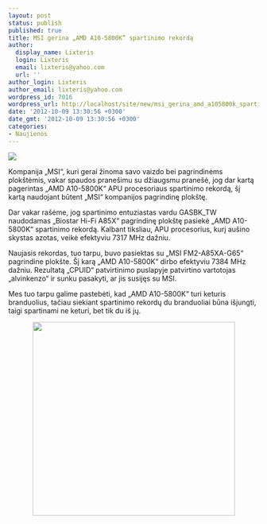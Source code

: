 ```yaml
---
layout: post
status: publish
published: true
title: MSI gerina „AMD A10-5800K” spartinimo rekordą
author:
  display_name: Lixteris
  login: Lixteris
  email: lixteris@yahoo.com
  url: ''
author_login: Lixteris
author_email: lixteris@yahoo.com
wordpress_id: 7016
wordpress_url: http://localhost/site/new/msi_gerina_amd_a105800k_spartinimo_rekorda/
date: '2012-10-09 13:30:56 +0300'
date_gmt: '2012-10-09 13:30:56 +0300'
categories:
- Naujienos
---
```

<p><div class="imgright"><img src="http://technews.lt/upload/amd-aseries-apu-a83870-box-sm.jpg"  /></div></p>
<p>
	Kompanija &bdquo;MSI&ldquo;, kuri gerai žinoma savo vaizdo bei pagrindinėms plok&scaron;tėmis, vakar spaudos prane&scaron;imu su džiaugsmu prane&scaron;ė, jog dar kartą pagerintas &bdquo;AMD A10-5800K&ldquo; APU procesoriaus spartinimo rekordą, &scaron;į kartą naudojant būtent &bdquo;MSI&ldquo; kompanijos pagrindinę plok&scaron;tę.</p>
<p>
	Dar vakar ra&scaron;ėme, jog spartinimo entuziastas vardu GASBK_TW naudodamas &bdquo;Biostar Hi-Fi A85X&ldquo; pagrindinę plok&scaron;tę pasiekė &bdquo;AMD A10-5800K&ldquo; spartinimo rekordą. Kalbant tiksliau, APU procesorius, kurį au&scaron;ino skystas azotas, veikė efektyviu 7317 MHz dažniu.</p>
<p>
	Naujasis rekordas, tuo tarpu, buvo pasiektas su &bdquo;MSI FM2-A85XA-G65&ldquo; pagrindine plok&scaron;te. &Scaron;į karą &bdquo;AMD A10-5800K&ldquo; dirbo efektyviu 7384 MHz dažniu. Rezultatą &bdquo;CPUID&ldquo; patvirtinimo puslapyje patvirtino vartotojas &bdquo;alvinkenzo&ldquo; ir sunku pasakyti, ar jis susijęs su MSI.</p>
<p>
	Mes tuo tarpu galime pastebėti, kad &bdquo;AMD A10-5800K&ldquo; turi keturis branduolius, tačiau siekiant spartinimo rekordų du branduoliai būna i&scaron;jungti, taigi spartinami ne keturi, bet tik du i&scaron; jų.</p>
<p style="text-align: center;">
	<img alt="" src="http://technews.lt/userfiles/2536827.jpg" style="width: 407px; height: 390px;" /></p>
